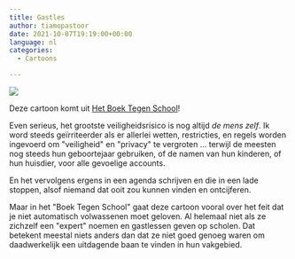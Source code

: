 ```yaml
---
title: Gastles
author: tiamopastoor
date: 2021-10-07T19:19:00+00:00
language: nl
categories:
  - Cartoons

---
```

![](/uploads/2021/07/H3-VeiligheidsExpert_result.webp) 

Deze cartoon komt uit [Het Boek Tegen School][2]!

Even serieus, het grootste veiligheidsrisico is nog altijd _de mens zelf_. Ik word steeds geïrriteerder als er allerlei wetten, restricties, en regels worden ingevoerd om "veiligheid" en "privacy" te vergroten ... terwijl de meesten nog steeds hun geboortejaar gebruiken, of de namen van hun kinderen, of hun huisdier, voor alle gevoelige accounts. 

En het vervolgens ergens in een agenda schrijven en die in een lade stoppen, alsof niemand dat ooit zou kunnen vinden en ontcijferen.

Maar in het "Boek Tegen School" gaat deze cartoon vooral over het feit dat je niet automatisch volwassenen moet geloven. Al helemaal niet als ze zichzelf een "expert" noemen en gastlessen geven op scholen. Dat betekent meestal niets anders dan dat ze niet goed genoeg waren om daadwerkelijk een uitdagende baan te vinden in hun vakgebied.

 [1]: /uploads/2021/07/H3-VeiligheidsExpert.jpg
 [2]: /books/het-boek-tegen-school/